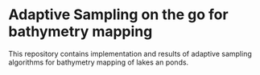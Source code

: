 # Adaptive Sampling on the go for bathymetry mapping

This repository contains implementation and results of adaptive sampling algorithms for bathymetry mapping of lakes an ponds.

